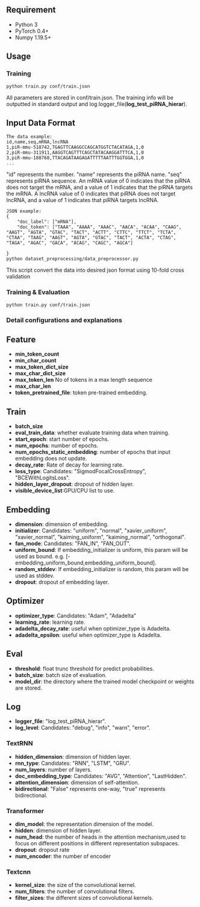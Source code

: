 

## Requirement

* Python 3
* PyTorch 0.4+
* Numpy 1.19.5+

## Usage

### Training

    python train.py conf/train.json

All parameters are stored in conf/train.json.
The training info will be outputted in standard output and log.logger_file(**log_test_piRNA_hierar**).


## Input Data Format
    The data example:
    id,name,seq,mRNA,lncRNA
    1,piR-mmu-518742,TGAGTTCAAGGCCAGCATGGTCTACATAGA,1,0
    2,piR-mmu-311911,AAGGTCAGTTTCAGCTATACAAGGATTTCA,1,0
    3,piR-mmu-188768,TTACAGATAAGAGATTTTTAATTTGGTGGA,1,0
    ...
  "id" represents the number.
  "name" represents the piRNA name.
  "seq" represents piRNA sequence.
  An mRNA value of 0 indicates that the piRNA does not target the mRNA, and a value of 1 indicates that the piRNA targets the mRNA.
  A lncRNA value of 0 indicates that piRNA does not target lncRNA, and a value of 1 indicates that piRNA targets lncRNA.

    JSON example:
    {
        "doc_label": ["mRNA"], 
        "doc_token": ["TAAA", "AAAA", "AAAC", "AACA", "ACAA", "CAAG", "AAGT", "AGTA", "GTAC", "TACT", "ACTT", "CTTC", "TTCT", "TCTA", "CTAA", "TAAG", "AAGT", "AGTA", "GTAC", "TACT", "ACTA", "CTAG", "TAGA", "AGAC", "GACA", "ACAG", "CAGC", "AGCA"]

    }
    python dataset_preprocessing/data_preprocessor.py

   This script convert the data into desired json format using 10-fold cross validation 

### Training & Evaluation

    python train.py conf/train.json
    
### Detail configurations and explanations

## Feature

* **min\_token\_count**
* **min\_char\_count**
* **max\_token\_dict\_size**
* **max\_char\_dict\_size**
* **max\_token\_len** No of tokens in a max length sequence
* **max\_char\_len**
* **token\_pretrained\_file**: token pre-trained embedding.

## Train

* **batch\_size**
* **eval\_train\_data**: whether evaluate training data when training.
* **start\_epoch**: start number of epochs.
* **num\_epochs**: number of epochs.
* **num\_epochs\_static\_embedding**: number of epochs that input embedding does not update.
* **decay\_rate**: Rate of decay for learning rate.
* **loss\_type**: Candidates: "SigmodFocalCrossEntropy", "BCEWithLogitsLoss".
* **hidden\_layer\_dropout**: dropout of hidden layer.
* **visible\_device\_list**:GPU/CPU list to use.


## Embedding

* **dimension**: dimension of embedding.
* **initializer**: Candidates: "uniform", "normal", "xavier\_uniform", "xavier\_normal", "kaiming\_uniform", "kaiming\_normal", "orthogonal".
* **fan\_mode**: Candidates: "FAN\_IN", "FAN\_OUT".
* **uniform\_bound**: If embedding_initializer is uniform, this param will be used as bound. e.g. [-embedding\_uniform\_bound,embedding\_uniform\_bound].
* **random\_stddev**: If embedding_initializer is random, this param will be used as stddev.
* **dropout**: dropout of embedding layer.


## Optimizer

* **optimizer\_type**: Candidates: "Adam", "Adadelta"
* **learning\_rate**: learning rate.
* **adadelta\_decay\_rate**: useful when optimizer\_type is Adadelta.
* **adadelta\_epsilon**: useful when optimizer\_type is Adadelta.


## Eval

* **threshold**: float trunc threshold for predict probabilities.
* **batch\_size**: batch size of evaluation.
* **model\_dir**: the directory where the trained model checkpoint or weights are stored.


## Log

* **logger\_file**: "log_test_piRNA_hierar".
* **log\_level**: Candidates: "debug", "info", "warn", "error".


### TextRNN

* **hidden\_dimension**: dimension of hidden layer.
* **rnn\_type**: Candidates: "RNN", "LSTM", "GRU".
* **num\_layers**: number of layers.
* **doc\_embedding\_type**: Candidates: "AVG", "Attention", "LastHidden".
* **attention\_dimension**: dimension of self-attention.
* **bidirectional**: "False" represents one-way, "true" represents bidirectional.


### Transformer
* **dim\_model**: the representation dimension of the model.
* **hidden**: dimension of hidden layer.
* **num\_head**: the number of heads in the attention mechanism,used to focus on different positions in different representation subspaces.
* **dropout**: dropout rate
* **num\_encoder**: the number of encoder

### Textcnn
* **kernel\_size**: the size of the convolutional kernel.
* **num\_filters**: the number of convolutional filters.
* **filter\_sizes**: the different sizes of convolutional kernels.









